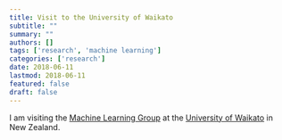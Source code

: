 ```yaml
---
title: Visit to the University of Waikato
subtitle: ""
summary: ""
authors: []
tags: ['research', 'machine learning']
categories: ['research']
date: 2018-06-11
lastmod: 2018-06-11
featured: false
draft: false
---
```


I am visiting the [Machine Learning Group](https://www.cs.waikato.ac.nz/~ml/) at the [University of Waikato](http://www.waikato.ac.nz/) in New Zealand.